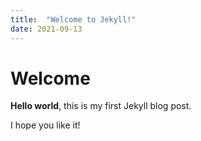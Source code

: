 ```yaml
---
title:  "Welcome to Jekyll!"
date: 2021-09-13
---
```


# Welcome

**Hello world**, this is my first Jekyll blog post.

I hope you like it!
